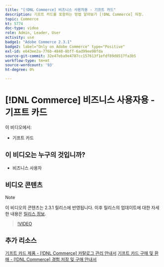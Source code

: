 ```yaml
---
title: "[!DNL Commerce] 비즈니스 사용자용 - 기프트 카드"
description: 기프트 카드를 포함하는 방법 알아보기 [!DNL Commerce] 저장.
topic: Commerce
kt: 5774
doc-type: video
role: Admin, Leader, User
activity: use
badge1: "Adobe Commerce 2.3.1"
badge2: label="Only on Adobe Commerce" type="Positive"
exl-id: e643ee2a-776b-4840-8bff-6ad99ee98fda
source-git-commit: 32e47eba9e4787cc157613f1efdf89d0517fa3b5
workflow-type: tm+mt
source-wordcount: '93'
ht-degree: 0%

---
```


# [!DNL Commerce] 비즈니스 사용자용 - 기프트 카드

이 비디오에서:

- 기프트 카드

## 이 비디오는 누구의 것입니까?

- 비즈니스 사용자

## 비디오 콘텐츠

>[!NOTE]
>
>이 비디오의 콘텐츠는 2.3.1 릴리스에 반영됩니다. 이후 릴리스의 업데이트에 대한 자세한 내용은 [릴리스 정보](https://experienceleague.adobe.com/docs/commerce-operations/release/notes/overview.html).

>[!VIDEO](https://video.tv.adobe.com/v/35959?quality=12&learn=on)

## 추가 리소스

[기프트 카드 제품 - [!DNL Commerce] 카탈로그 관리 안내서](https://experienceleague.adobe.com/docs/commerce-admin/catalog/products/types/product-gift-card-create.html)
[기프트 카드 구매 및 환매 - [!DNL Commerce] 경험 저장 및 구매 안내서](https://experienceleague.adobe.com/docs/commerce-admin/stores-sales/point-of-purchase/gift-cards/product-gift-card-workflow.html)

